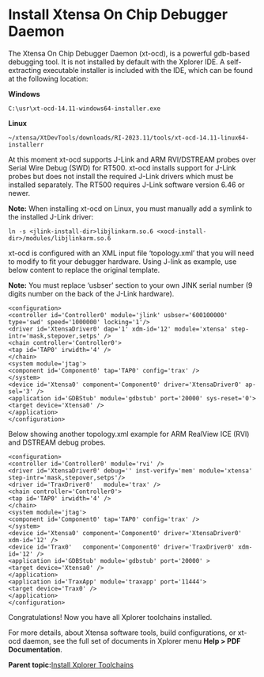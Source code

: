 # Install Xtensa On Chip Debugger Daemon

The Xtensa On Chip Debugger Daemon \(xt-ocd\), is a powerful gdb-based debugging tool. It is not installed by default with the Xplorer IDE. A self-extracting executable installer is included with the IDE, which can be found at the following location:

**Windows**

```
C:\usr\xt-ocd-14.11-windows64-installer.exe
```

**Linux**

```
~/xtensa/XtDevTools/downloads/RI-2023.11/tools/xt-ocd-14.11-linux64-installerr
```

At this moment xt-ocd supports J-Link and ARM RVI/DSTREAM probes over Serial Wire Debug \(SWD\) for RT500. xt-ocd installs support for J-Link probes but does not install the required J-Link drivers which must be installed separately. The RT500 requires J-Link software version 6.46 or newer.

**Note:** When installing xt-ocd on Linux, you must manually add a symlink to the installed J-Link driver:

```
ln -s <jlink-install-dir>libjlinkarm.so.6 <xocd-install-dir>/modules/libjlinkarm.so.6
```

xt-ocd is configured with an XML input file ‘topology.xml’ that you will need to modify to fit your debugger hardware. Using J-link as example, use below content to replace the original template.

**Note:** You must replace ‘usbser’ section to your own JINK serial number \(9 digits number on the back of the J-Link hardware\).

```
<configuration>
<controller id='Controller0' module='jlink' usbser='600100000' type='swd' speed='1000000' locking='1'/>
<driver id='XtensaDriver0' dap='1' xdm-id='12' module='xtensa' step-intr='mask,stepover,setps' />
<chain controller='Controller0'>
<tap id='TAP0' irwidth='4' />
</chain>
<system module='jtag'>
<component id='Component0' tap='TAP0' config='trax' />
</system>
<device id='Xtensa0' component='Component0' driver='XtensaDriver0' ap-sel='3' />
<application id='GDBStub' module='gdbstub' port='20000' sys-reset='0'>
<target device='Xtensa0' />
</application>
</configuration>
```

Below showing another topology.xml example for ARM RealView ICE \(RVI\) and DSTREAM debug probes.

```
<configuration>
<controller id='Controller0' module='rvi' />
<driver id='XtensaDriver0' debug='' inst-verify='mem' module='xtensa' step-intr='mask,stepover,setps'/>
<driver id='TraxDriver0'   module='trax' />
<chain controller='Controller0'>
<tap id='TAP0' irwidth='4' />
</chain>
<system module='jtag'>
<component id='Component0' tap='TAP0' config='trax' />
</system>
<device id='Xtensa0' component='Component0' driver='XtensaDriver0' xdm-id='12' />
<device id='Trax0'   component='Component0' driver='TraxDriver0' xdm-id='12' />
<application id='GDBStub' module='gdbstub' port='20000' >
<target device='Xtensa0' />
</application>
<application id='TraxApp' module='traxapp' port='11444'>
<target device='Trax0' />
</application>
</configuration>
```

Congratulations! Now you have all Xplorer toolchains installed.

For more details, about Xtensa software tools, build configurations, or xt-ocd daemon, see the full set of documents in Xplorer menu **Help \> PDF Documentation**.

**Parent topic:**[Install Xplorer Toolchains](../topics/install_xplorer_toolchains.md)

